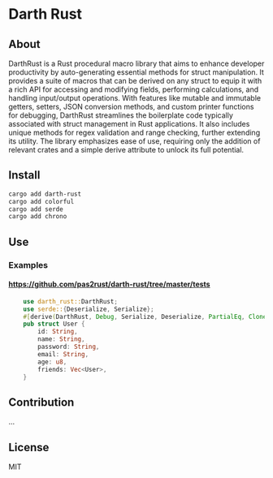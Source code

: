 # Darth Rust

## About
DarthRust is a Rust procedural macro library that aims to enhance developer productivity by auto-generating essential methods for struct manipulation. It provides a suite of macros that can be derived on any struct to equip it with a rich API for accessing and modifying fields, performing calculations, and handling input/output operations. With features like mutable and immutable getters, setters, JSON conversion methods, and custom printer functions for debugging, DarthRust streamlines the boilerplate code typically associated with struct management in Rust applications. It also includes unique methods for regex validation and range checking, further extending its utility. The library emphasizes ease of use, requiring only the addition of relevant crates and a simple derive attribute to unlock its full potential.

## Install
```bash
cargo add darth-rust
cargo add colorful
cargo add serde
cargo add chrono
```

## Use
### Examples
#### https://github.com/pas2rust/darth-rust/tree/master/tests
```rust
    use darth_rust::DarthRust;
    use serde::{Deserialize, Serialize};
    #[derive(DarthRust, Debug, Serialize, Deserialize, PartialEq, Clone)]
    pub struct User {
        id: String,
        name: String,
        password: String,
        email: String,
        age: u8,
        friends: Vec<User>,
    }
```

## Contribution
...

## License
MIT